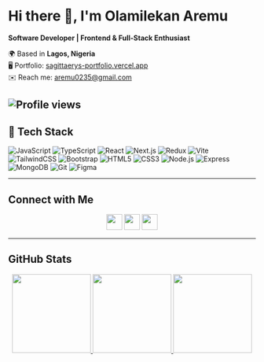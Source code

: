 # Hi there 👋, I'm Olamilekan Aremu  

**Software Developer | Frontend & Full-Stack Enthusiast**  

🌍 Based in **Lagos, Nigeria**  
🖥️ Portfolio: [sagittaerys-portfolio.vercel.app](https://sagittaerys-portfolio.vercel.app)  
✉️ Reach me: [aremu0235@gmail.com](mailto:aremu0235@gmail.com)  


![Profile views](https://komarev.com/ghpvc/?username=sagittaerys&color=blue)
---


## 🧰 Tech Stack

<p align="center">

![JavaScript](https://img.shields.io/badge/JavaScript-000?style=for-the-badge&logo=javascript)
![TypeScript](https://img.shields.io/badge/TypeScript-000?style=for-the-badge&logo=typescript)
![React](https://img.shields.io/badge/React-000?style=for-the-badge&logo=react)
![Next.js](https://img.shields.io/badge/Next.js-000?style=for-the-badge&logo=next.js)
![Redux](https://img.shields.io/badge/Redux-000?style=for-the-badge&logo=redux)
![Vite](https://img.shields.io/badge/Vite-000?style=for-the-badge&logo=vite)
![TailwindCSS](https://img.shields.io/badge/TailwindCSS-000?style=for-the-badge&logo=tailwindcss)
![Bootstrap](https://img.shields.io/badge/Bootstrap-000?style=for-the-badge&logo=bootstrap)
![HTML5](https://img.shields.io/badge/HTML5-000?style=for-the-badge&logo=html5)
![CSS3](https://img.shields.io/badge/CSS3-000?style=for-the-badge&logo=css3)
![Node.js](https://img.shields.io/badge/Node.js-000?style=for-the-badge&logo=node.js)
![Express](https://img.shields.io/badge/Express-000?style=for-the-badge&logo=express)
![MongoDB](https://img.shields.io/badge/MongoDB-000?style=for-the-badge&logo=mongodb)
![Git](https://img.shields.io/badge/Git-000?style=for-the-badge&logo=git)
![Figma](https://img.shields.io/badge/Figma-000?style=for-the-badge&logo=figma)

</p>


---

## Connect with Me  

<p align="center">
  <a href="https://www.linkedin.com/in/olamilekan-aremu-a15651236/"><img src="https://raw.githubusercontent.com/danielcranney/readme-generator/main/public/icons/socials/linkedin.svg" width="32" /></a>
  <a href="https://x.com/sagittaric"><img src="https://raw.githubusercontent.com/danielcranney/readme-generator/main/public/icons/socials/twitter.svg" width="32" /></a>
  <a href="https://instagram.com/sagittaerys_"><img src="https://raw.githubusercontent.com/danielcranney/readme-generator/main/public/icons/socials/instagram.svg" width="32" /></a>
</p>  

---

## GitHub Stats  
<p align="center">
<a href="https://github.com/Sagittaerys">
  <img src="https://github-readme-stats.vercel.app/api?username=Sagittaerys&show_icons=true&theme=tokyonight&hide_border=true" height="160" />
</a>
<a href="https://github.com/Sagittaerys">
  <img src="https://github-readme-streak-stats.herokuapp.com?user=Sagittaerys&theme=tokyonight&hide_border=true" height="160" />
</a>  
<a href="https://github.com/Sagittaerys">
  <img src="https://github-readme-stats.vercel.app/api/top-langs/?username=Sagittaerys&layout=compact&theme=tokyonight&hide_border=true" height="160" />
</a>
</p>
